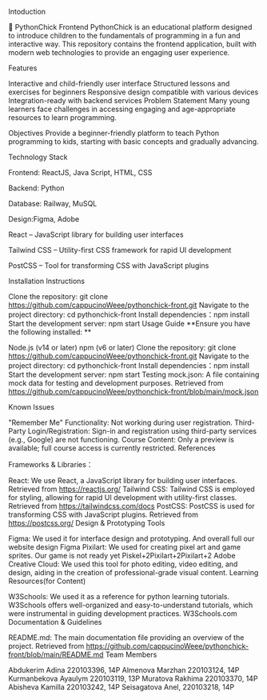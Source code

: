 Intoduction

🐣 PythonChick Frontend PythonChick is an educational platform designed to introduce children to the fundamentals of programming in a fun and interactive way. This repository contains the frontend application, built with modern web technologies to provide an engaging user experience.

Features

Interactive and child-friendly user interface
Structured lessons and exercises for beginners
Responsive design compatible with various devices
Integration-ready with backend services
Problem Statement Many young learners face challenges in accessing engaging and age-appropriate resources to learn programming.

Objectives Provide a beginner-friendly platform to teach Python programming to kids, starting with basic concepts and gradually advancing.

Technology Stack

Frontend: ReactJS, Java Script, HTML, CSS

Backend: Python

Database: Railway, MuSQL

Design:Figma, Adobe

React – JavaScript library for building user interfaces

Tailwind CSS – Utility-first CSS framework for rapid UI development

PostCSS – Tool for transforming CSS with JavaScript plugins

Installation Instructions

Clone the repository: git clone https://github.com/cappucinoWeee/pythonchick-front.git
Navigate to the project directory: cd pythonchick-front
Install dependencies：npm install
Start the development server: npm start
Usage Guide **Ensure you have the following installed: **

Node.js (v14 or later)
npm (v6 or later)
Clone the repository: git clone https://github.com/cappucinoWeee/pythonchick-front.git
Navigate to the project directory: cd pythonchick-front
Install dependencies：npm install
Start the development server: npm start
Testing mock.json: A file containing mock data for testing and development purposes. Retrieved from https://github.com/cappucinoWeee/pythonchick-front/blob/main/mock.json

Known Issues

"Remember Me" Functionality: Not working during user registration.
Third-Party Login/Registration: Sign-in and registration using third-party services (e.g., Google) are not functioning.
Course Content: Only a preview is available; full course access is currently restricted.
References

Frameworks & Libraries：

React: We use React, a JavaScript library for building user interfaces. Retrieved from https://reactjs.org/
Tailwind CSS: Tailwind CSS is employed for styling, allowing for rapid UI development with utility-first classes. Retrieved from https://tailwindcss.com/docs
PostCSS: PostCSS is used for transforming CSS with JavaScript plugins. Retrieved from https://postcss.org/
Design & Prototyping Tools

Figma: We used it for interface design and prototyping. And overall full our website design Figma
Pixilart: We used for creating pixel art and game sprites. Our game is not ready yet Piskel+2Pixilart+2Pixilart+2
Adobe Creative Cloud: We used this tool for photo editing, video editing, and design, aiding in the creation of professional-grade visual content.
Learning Resources(for Content)

W3Schools: We used it as a reference for python learning tutorials. W3Schools offers well-organized and easy-to-understand tutorials, which were instrumental in guiding development practices. W3Schools.com
Documentation & Guidelines

README.md: The main documentation file providing an overview of the project. Retrieved from https://github.com/cappucinoWeee/pythonchick-front/blob/main/README.md
Team Members

Abdukerim Adina 220103396, 14P
Almenova Marzhan 220103124, 14P
Kurmanbekova Ayaulym 220103119, 13Р
Muratova Rakhima 220103370, 14Р
Abisheva Kamilla 220103242, 14P
Seisagatova Anel, 220103218, 14P
